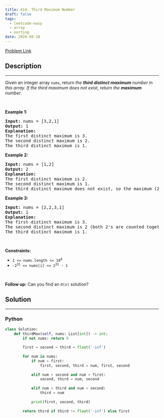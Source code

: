 ```yaml
---
title: 414. Third Maximum Number
draft: false
tags: 
  - leetcode-easy
  - array
  - sorting
date: 2020-09-28
---
```


[Problem Link](https://leetcode.com/problems/third-maximum-number/)

## Description

---
<p>Given an integer array <code>nums</code>, return <em>the <strong>third distinct maximum</strong> number in this array. If the third maximum does not exist, return the <strong>maximum</strong> number</em>.</p>

<p>&nbsp;</p>
<p><strong class="example">Example 1:</strong></p>

<pre>
<strong>Input:</strong> nums = [3,2,1]
<strong>Output:</strong> 1
<strong>Explanation:</strong>
The first distinct maximum is 3.
The second distinct maximum is 2.
The third distinct maximum is 1.
</pre>

<p><strong class="example">Example 2:</strong></p>

<pre>
<strong>Input:</strong> nums = [1,2]
<strong>Output:</strong> 2
<strong>Explanation:</strong>
The first distinct maximum is 2.
The second distinct maximum is 1.
The third distinct maximum does not exist, so the maximum (2) is returned instead.
</pre>

<p><strong class="example">Example 3:</strong></p>

<pre>
<strong>Input:</strong> nums = [2,2,3,1]
<strong>Output:</strong> 1
<strong>Explanation:</strong>
The first distinct maximum is 3.
The second distinct maximum is 2 (both 2&#39;s are counted together since they have the same value).
The third distinct maximum is 1.
</pre>

<p>&nbsp;</p>
<p><strong>Constraints:</strong></p>

<ul>
	<li><code>1 &lt;= nums.length &lt;= 10<sup>4</sup></code></li>
	<li><code>-2<sup>31</sup> &lt;= nums[i] &lt;= 2<sup>31</sup> - 1</code></li>
</ul>

<p>&nbsp;</p>
<strong>Follow up:</strong> Can you find an <code>O(n)</code> solution?

## Solution

---
### Python
``` py title='third-maximum-number'
class Solution:
    def thirdMax(self, nums: List[int]) -> int:
        if not nums: return 0
        
        first = second = third = float('-inf')
        
        for num in nums:
            if num > first:
                first, second, third = num, first, second
            
            elif num > second and num < first:
                second, third = num, second
            
            elif num > third and num < second:
                third = num
            
            print(first, second, third)
        
        return third if third != float('-inf') else first
```

